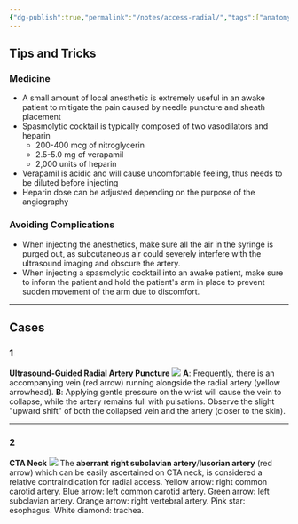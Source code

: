 ```yaml
---
{"dg-publish":true,"permalink":"/notes/access-radial/","tags":["anatomy","artery"],"created":"2023-08-14T21:43:13.000-07:00","updated":"2023-09-15T15:20:29.389-07:00"}
---
```



## Tips and Tricks

### Medicine

- A small amount of local anesthetic is extremely useful in an awake patient to mitigate the pain caused by needle puncture and sheath placement
- Spasmolytic cocktail is typically composed of two vasodilators and heparin
	- 200-400 mcg of nitroglycerin
	- 2.5-5.0 mg of verapamil
	- 2,000 units of heparin
- Verapamil is acidic and will cause uncomfortable feeling, thus needs to be diluted before injecting
- Heparin dose can be adjusted depending on the purpose of the angiography

### Avoiding Complications

- When injecting the anesthetics, make sure all the air in the syringe is purged out, as subcutaneous air could severely interfere with the ultrasound imaging and obscure the artery.
- When injecting a spasmolytic cocktail into an awake patient, make sure to inform the patient and hold the patient's arm in place to prevent sudden movement of the arm due to discomfort.

---

## Cases

### 1

**Ultrasound-Guided Radial Artery Puncture**
![](https://i.imgur.com/3FvkGBB.png)
**A**: Frequently, there is an accompanying vein (red arrow) running alongside the radial artery (yellow arrowhead). 
**B**: Applying gentle pressure on the wrist will cause the vein to collapse, while the artery remains full with pulsations. Observe the slight "upward shift" of both the collapsed vein and the artery (closer to the skin).

---

### 2

**CTA Neck**
![](https://i.imgur.com/ICrHuVJ.jpg)
The **aberrant right subclavian artery**/**lusorian artery** (red arrow) which can be easily ascertained on CTA neck, is considered a relative contraindication for radial access. Yellow arrow: right common carotid artery. Blue arrow: left common carotid artery. Green arrow: left subclavian artery. Orange arrow: right vertebral artery. Pink star: esophagus. White diamond: trachea.